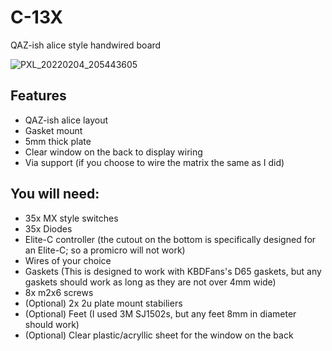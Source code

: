 # C-13X
QAZ-ish alice style handwired board

![PXL_20220204_205443605](https://user-images.githubusercontent.com/72298427/152603681-25e74323-60f7-4ff9-90ad-4e881e0b2597.jpg)

## Features
- QAZ-ish alice layout
- Gasket mount
- 5mm thick plate
- Clear window on the back to display wiring
- Via support (if you choose to wire the matrix the same as I did)

## You will need:
- 35x MX style switches
- 35x Diodes
- Elite-C controller (the cutout on the bottom is specifically designed for an Elite-C; so a promicro will not work)
- Wires of your choice
- Gaskets (This is designed to work with KBDFans's D65 gaskets, but any gaskets should work as long as they are not over 4mm wide)
- 8x m2x6 screws
- (Optional) 2x 2u plate mount stabiliers
- (Optional) Feet (I used 3M SJ1502s, but any feet 8mm in diameter should work)
- (Optional) Clear plastic/acryllic sheet for the window on the back
